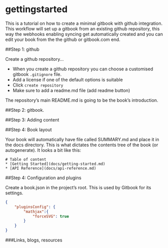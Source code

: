 # gettingstarted

This is a tutorial on how to create a minimal gitbook with github integration. This workflow will set up a gitbook from an existing github repository, this way the webhooks enabling syncing get automatically created and you can edit your book from the the github or gitbook.com end.


##Step 1: github

Create a github repository...[](https://help.github.com/articles/creating-a-new-repository/)

* When you create a github repository you can choose a customised gitbook `.gitignore` file. 
* Add a license if one of the default options is suitable
* Click `create repository`
* Make sure to add a readme.md file (add readme button)

The repository’s main README.md is going to be the book’s introduction.

##Step 2: gitbook.


##Step 3: Adding content

##Step 4: Book layout 

Your book will automatically have file called SUMMARY.md and place it in the docs directory. This is what dictates the contents tree of the book (or autogenerate). It looks a bit like this:

```
# Table of content 
* [Getting Started](docs/getting-started.md)
* [API Reference](docs/api-reference.md)
```



##Step 4: Configuration and plugins

Create a book.json in the project’s root. This is used by Gitbook for its settings.


```json
{
    "pluginsConfig": {
        "mathjax":{
            "forceSVG": true
        }
    }
}

```
###Links, blogs, resources

[](https://medium.com/@gpbl/how-to-use-gitbook-to-publish-docs-for-your-open-source-npm-packages-465dd8d5bfba#.acdr3enfr)


